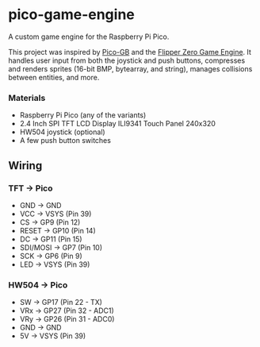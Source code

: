 # pico-game-engine
A custom game engine for the Raspberry Pi Pico.

This project was inspired by [Pico-GB](https://github.com/YouMakeTech/Pico-GB) and the [Flipper Zero Game Engine](https://github.com/flipperdevices/flipperzero-game-engine). It handles user input from both the joystick and push buttons, compresses and renders sprites (16-bit BMP, bytearray, and string), manages collisions between entities, and more.

### Materials
- Raspberry Pi Pico (any of the variants)
- 2.4 Inch SPI TFT LCD Display ILI9341 Touch Panel 240x320
- HW504 joystick (optional)
- A few push button switches

## Wiring 

### TFT -> Pico
- GND -> GND
- VCC -> VSYS (Pin 39)
- CS -> GP9 (Pin 12)
- RESET -> GP10 (Pin 14)
- DC -> GP11 (Pin 15)
- SDI/MOSI -> GP7 (Pin 10)
- SCK -> GP6 (Pin 9)
- LED -> VSYS (Pin 39)

### HW504 -> Pico
- SW -> GP17 (Pin 22 - TX)
- VRx -> GP27 (Pin 32 - ADC1)
- VRy -> GP26 (Pin 31 - ADC0)
- GND -> GND
- 5V -> VSYS (Pin 39)